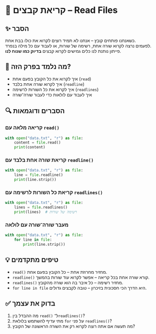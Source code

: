 # 📘 קריאת קבצים – Read Files

## ✨ הסבר

כשאנחנו פותחים קובץ – אנחנו לא תמיד רוצים לקרוא את כולו בבת אחת.  
לפעמים נרצה לקרוא שורה אחת, רשימה של שורות, או לעבוד עם כל מילה בנפרד.  
פייתון נותנת לנו כלים גמישים לקרוא קבצים **בדיוק כמו שנוח לנו**.

## 🧠 מה נלמד בפרק הזה?
- איך לקרוא את כל הקובץ בפעם אחת (`read`)
- איך לקרוא שורה אחת בלבד (`readline`)
- איך לקרוא את כל השורות לרשימה (`readlines`)
- איך לעבוד עם לולאות כדי לעבור שורה־שורה

## 🔍 הסברים ודוגמאות

### קריאה מלאה עם `read()`
```python
with open("data.txt", "r") as file:
    content = file.read()
    print(content)
```

### קריאת שורה אחת בלבד עם `readline()`
```python
with open("data.txt", "r") as file:
    line = file.readline()
    print(line.strip())
```

### קריאת כל השורות לרשימה עם `readlines()`
```python
with open("data.txt", "r") as file:
    lines = file.readlines()
    print(lines)  # רשימה של שורות
```

### מעבר שורה־שורה עם לולאה
```python
with open("data.txt", "r") as file:
    for line in file:
        print(line.strip())
```

## 💡 טיפים מתקדמים

* `read()` מחזיר מחרוזת אחת – כל הקובץ בפעם אחת.
* `readline()` קורא שורה אחת בכל קריאה – אפשר לקרוא עוד שורות בהמשך.
* `readlines()` מחזיר רשימה – כל איבר בה הוא שורה מהקובץ.
* `for line in file` היא הדרך הכי חסכונית בזיכרון – טובה לקבצים גדולים.

## ✅ בדוק את עצמך

1. מה ההבדל בין `read()` ל־`readlines()`?
2. מתי עדיף להשתמש בלולאת `for` על פני `readlines()`?
3. מה תעשה אם אתה רוצה לקרוא רק את השורה הראשונה של הקובץ?
